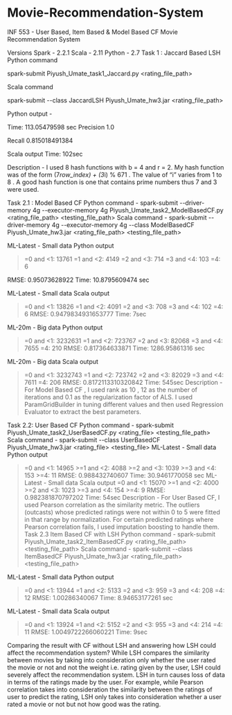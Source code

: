 # Movie-Recommendation-System
INF 553 - User Based, Item Based &amp; Model Based CF Movie Recommendation System

Versions
Spark - 2.2.1 Scala - 2.11 Python - 2.7
Task 1 : Jaccard Based LSH
Python command

spark-submit Piyush_Umate_task1_Jaccard.py <rating_file_path>

Scala command

spark-submit --class JaccardLSH Piyush_Umate_hw3.jar <rating_file_path>

Python output -

Time: 113.05479598 sec Precision 1.0

Recall 0.815018491384

Scala output Time: 102sec

Description -
I used 8 hash functions with b = 4 and r = 2. My hash function was of the form (7*row_index) + (3*i) % 671 . The value of “i” varies from 1 to 8 . A good hash function is one that contains prime numbers thus 7 and 3 were used.

Task 2.1 : Model Based CF
Python command -
spark-submit --driver-memory 4g --executor-memory 4g Piyush_Umate_task2_ModelBasedCF.py <rating_file_path> <testing_file_path>
Scala command -
spark-submit --driver-memory 4g --executor-memory 4g --class ModelBasedCF Piyush_Umate_hw3.jar <rating_file_path> <testing_file_path>
 
 ML-Latest - Small data Python output
 
>=0 and <1: 13761
>=1 and <2: 4149
>=2 and <3: 714
>=3 and <4: 103 
>=4: 6

RMSE: 0.95073628922
Time: 10.8795609474 sec

ML-Latest - Small data Scala output
>=0 and <1: 13826
>=1 and <2: 4091
>=2 and <3: 708
>=3 and <4: 102 
>=4: 6
RMSE: 0.9479834931653777 
Time: 7sec

ML-20m - Big data Python output
>=0 and <1: 3232631 
>=1 and <2: 723767 
>=2 and <3: 82068 
>=3 and <4: 7655 
>=4: 210
RMSE: 0.817364633871 
Time: 1286.95861316 sec

ML-20m - Big data Scala output
>=0 and <1: 3232743 
>=1 and <2: 723742 
>=2 and <3: 82029 
>=3 and <4: 7611 
>=4: 206
RMSE: 0.8172113310320842 Time: 545sec
Description -
For Model Based CF , I used rank as 10 , 12 as the number of iterations and 0.1 as the regularization factor of ALS. I used ParamGridBuilder in tuning different values and then used Regression Evaluator to extract the best parameters.

 Task 2.2: User Based CF Python command -
spark-submit Piyush_Umate_task2_UserBasedCF.py <rating_file> <testing_file_path>
Scala command -
spark-submit --class UserBasedCF Piyush_Umate_hw3.jar <rating_file> <testing_file>
ML-Latest - Small data Python output
>=0 and <1: 14965 >=1 and <2: 4088 >=2 and <3: 1039 >=3 and <4: 153 >=4: 11
RMSE: 0.988432740607 Time: 30.9461770058 sec
ML-Latest - Small data Scala output
>=0 and <1: 15070 >=1 and <2: 4000 >=2 and <3: 1023 >=3 and <4: 154 >=4: 9
RMSE: 0.982381870797202 Time: 54sec
Description -
For User Based CF, I used Pearson correlation as the similarity metric. The outliers (outcasts) whose predicted ratings were not within 0 to 5 were fitted in that range by normalization. For certain predicted ratings where Pearson correlation fails, I used imputation boosting to handle them.
Task 2.3 Item Based CF with LSH
Python command - spark-submit Piyush_Umate_task2_ItemBasedCF.py <rating_file_path> <testing_file_path> <jaccard similar movies>
Scala command -
spark-submit --class ItemBasedCF Piyush_Umate_hw3.jar <rating_file_path> <testing_file_path> <jaccard similar movies>

ML-Latest - Small data Python output
>=0 and <1: 13944
>=1 and <2: 5133
>=2 and <3: 959
>=3 and <4: 208
>=4: 12
RMSE: 1.00286340067
Time: 8.94653177261 sec

ML-Latest - Small data Scala output
>=0 and <1: 13924
>=1 and <2: 5152
>=2 and <3: 955
>=3 and <4: 214
>=4: 11
RMSE: 1.0049722266060221
Time: 9sec

Comparing the result with CF without LSH and answering how LSH could affect the recommendation system?
While LSH compares the similarity between movies by taking into consideration only whether the user rated the movie or not and not the weight i.e. rating given by the user, LSH could severely affect the recommendation system. LSH in turn causes loss of data in terms of the ratings made by the user. For example, while Pearson correlation takes into consideration the similarity between the ratings of user to predict the rating, LSH only takes into consideration whether a user rated a movie or not but not how good was the rating.
